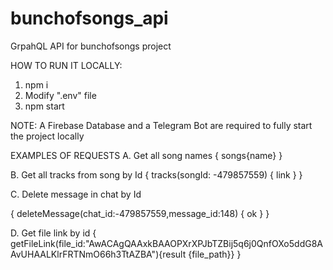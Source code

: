 # bunchofsongs_api
GrpahQL API for bunchofsongs project

HOW TO RUN IT LOCALLY:
1. npm i
2. Modify ".env" file
3. npm start

NOTE: A Firebase Database and a Telegram Bot are required to fully start the project locally

EXAMPLES OF REQUESTS
A. Get all song names
{
  songs{name}
}

B. Get all tracks from song by Id
{
  tracks(songId: -479857559) {
    link
  }
}

C. Delete message in chat by Id

{
  deleteMessage(chat_id:-479857559,message_id:148) {
    ok
  }
}

D. Get file link by id
{
  getFileLink(file_id:"AwACAgQAAxkBAAOPXrXPJbTZBij5q6j0QnfOXo5ddG8AAvUHAALKlrFRTNmO66h3TtAZBA"){result {file_path}}
}